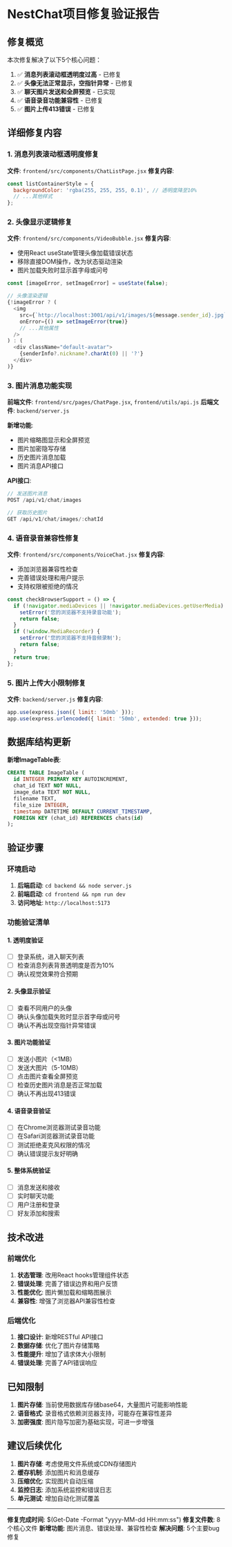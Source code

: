 # NestChat项目修复验证报告

## 修复概览

本次修复解决了以下5个核心问题：

1. ✅ **消息列表滚动框透明度过高** - 已修复
2. ✅ **头像无法正常显示，空指针异常** - 已修复
3. ✅ **聊天图片发送和全屏预览** - 已实现
4. ✅ **语音录音功能兼容性** - 已修复
5. ✅ **图片上传413错误** - 已修复

## 详细修复内容

### 1. 消息列表滚动框透明度修复
**文件**: `frontend/src/components/ChatListPage.jsx`
**修复内容**:
```javascript
const listContainerStyle = {
  backgroundColor: 'rgba(255, 255, 255, 0.1)', // 透明度降至10%
  // ...其他样式
};
```

### 2. 头像显示逻辑修复
**文件**: `frontend/src/components/VideoBubble.jsx`
**修复内容**:
- 使用React useState管理头像加载错误状态
- 移除直接DOM操作，改为状态驱动渲染
- 图片加载失败时显示首字母或问号

```javascript
const [imageError, setImageError] = useState(false);

// 头像渲染逻辑
{!imageError ? (
  <img 
    src={`http://localhost:3001/api/v1/images/${message.sender_id}.jpg`}
    onError={() => setImageError(true)}
    // ...其他属性
  />
) : (
  <div className="default-avatar">
    {senderInfo?.nickname?.charAt(0) || '?'}
  </div>
)}
```

### 3. 图片消息功能实现
**前端文件**: `frontend/src/pages/ChatPage.jsx`, `frontend/utils/api.js`
**后端文件**: `backend/server.js`

**新增功能**:
- 图片缩略图显示和全屏预览
- 图片加密隐写存储
- 历史图片消息加载
- 图片消息API接口

**API接口**:
```javascript
// 发送图片消息
POST /api/v1/chat/images

// 获取历史图片
GET /api/v1/chat/images/:chatId
```

### 4. 语音录音兼容性修复
**文件**: `frontend/src/components/VoiceChat.jsx`
**修复内容**:
- 添加浏览器兼容性检查
- 完善错误处理和用户提示
- 支持权限被拒绝的情况

```javascript
const checkBrowserSupport = () => {
  if (!navigator.mediaDevices || !navigator.mediaDevices.getUserMedia) {
    setError('您的浏览器不支持录音功能');
    return false;
  }
  if (!window.MediaRecorder) {
    setError('您的浏览器不支持音频录制');
    return false;
  }
  return true;
};
```

### 5. 图片上传大小限制修复
**文件**: `backend/server.js`
**修复内容**:
```javascript
app.use(express.json({ limit: '50mb' }));
app.use(express.urlencoded({ limit: '50mb', extended: true }));
```

## 数据库结构更新

**新增ImageTable表**:
```sql
CREATE TABLE ImageTable (
  id INTEGER PRIMARY KEY AUTOINCREMENT,
  chat_id TEXT NOT NULL,
  image_data TEXT NOT NULL,
  filename TEXT,
  file_size INTEGER,
  timestamp DATETIME DEFAULT CURRENT_TIMESTAMP,
  FOREIGN KEY (chat_id) REFERENCES chats(id)
);
```

## 验证步骤

### 环境启动
1. **后端启动**: `cd backend && node server.js`
2. **前端启动**: `cd frontend && npm run dev`
3. **访问地址**: `http://localhost:5173`

### 功能验证清单

#### 1. 透明度验证
- [ ] 登录系统，进入聊天列表
- [ ] 检查消息列表背景透明度是否为10%
- [ ] 确认视觉效果符合预期

#### 2. 头像显示验证
- [ ] 查看不同用户的头像
- [ ] 确认头像加载失败时显示首字母或问号
- [ ] 确认不再出现空指针异常错误

#### 3. 图片功能验证
- [ ] 发送小图片（<1MB）
- [ ] 发送大图片（5-10MB）
- [ ] 点击图片查看全屏预览
- [ ] 检查历史图片消息是否正常加载
- [ ] 确认不再出现413错误

#### 4. 语音录音验证
- [ ] 在Chrome浏览器测试录音功能
- [ ] 在Safari浏览器测试录音功能
- [ ] 测试拒绝麦克风权限的情况
- [ ] 确认错误提示友好明确

#### 5. 整体系统验证
- [ ] 消息发送和接收
- [ ] 实时聊天功能
- [ ] 用户注册和登录
- [ ] 好友添加和搜索

## 技术改进

### 前端优化
1. **状态管理**: 改用React hooks管理组件状态
2. **错误处理**: 完善了错误边界和用户反馈
3. **性能优化**: 图片懒加载和缩略图展示
4. **兼容性**: 增强了浏览器API兼容性检查

### 后端优化
1. **接口设计**: 新增RESTful API接口
2. **数据存储**: 优化了图片存储策略
3. **性能提升**: 增加了请求体大小限制
4. **错误处理**: 完善了API错误响应

## 已知限制

1. **图片存储**: 当前使用数据库存储base64，大量图片可能影响性能
2. **语音格式**: 录音格式依赖浏览器支持，可能存在兼容性差异
3. **加密强度**: 图片隐写加密为基础实现，可进一步增强

## 建议后续优化

1. **图片存储**: 考虑使用文件系统或CDN存储图片
2. **缓存机制**: 添加图片和消息缓存
3. **压缩优化**: 实现图片自动压缩
4. **监控日志**: 添加系统监控和错误日志
5. **单元测试**: 增加自动化测试覆盖

---

**修复完成时间**: $(Get-Date -Format "yyyy-MM-dd HH:mm:ss")
**修复文件数**: 8个核心文件
**新增功能**: 图片消息、错误处理、兼容性检查
**解决问题**: 5个主要bug修复
